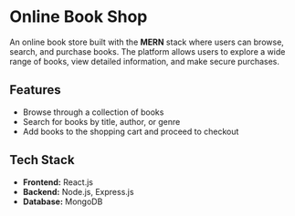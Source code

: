 # Online Book Shop

An online book store built with the **MERN** stack where users can browse, search, and purchase books. The platform allows users to explore a wide range of books, view detailed information, and make secure purchases.

## Features

- Browse through a collection of books
- Search for books by title, author, or genre
- Add books to the shopping cart and proceed to checkout

## Tech Stack

- **Frontend:** React.js
- **Backend:** Node.js, Express.js
- **Database:** MongoDB
